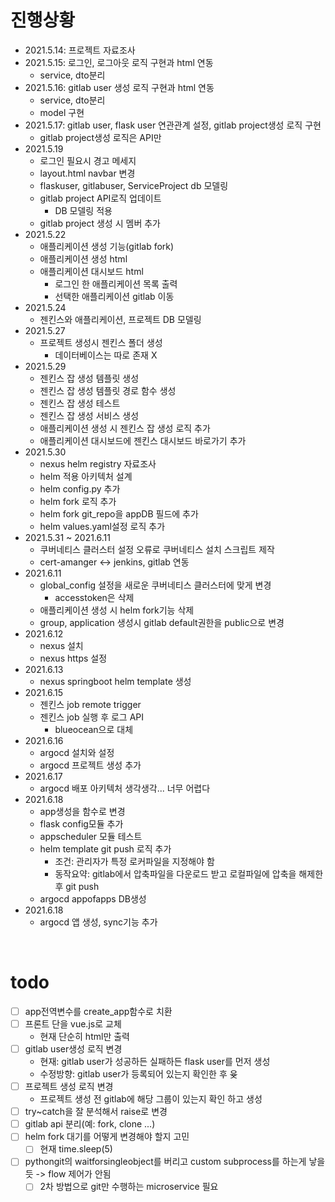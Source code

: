 # 진행상황
* 2021.5.14: 프로젝트 자료조사
* 2021.5.15: 로그인, 로그아웃 로직 구현과 html 연동
  * service, dto분리
* 2021.5.16: gitlab user 생성 로직 구현과 html 연동
  * service, dto분리
  * model 구현
* 2021.5.17: gitlab user, flask user 연관관계 설정, gitlab project생성 로직 구현
  * gitlab project생성 로직은 API만
* 2021.5.19
  * 로그인 필요시 경고 메세지 
  * layout.html navbar 변경
  * flaskuser, gitlabuser, ServiceProject db 모델링
  * gitlab project API로직 업데이트
    * DB 모델링 적용
  * gitlab project 생성 시 멤버 추가
* 2021.5.22
  * 애플리케이션 생성 기능(gitlab fork)
  * 애플리케이션 생성 html
  * 애플리케이션 대시보드 html
    * 로그인 한 애플리케이션 목록 출력
    * 선택한 애플리케이션 gitlab 이동
* 2021.5.24
  * 젠킨스와 애플리케이션, 프로젝트 DB 모델링
* 2021.5.27
  * 프로젝트 생성시 젠킨스 폴더 생성
    * 데이터베이스는 따로 존재 X
* 2021.5.29
  * 젠킨스 잡 생성 템플릿 생성
  * 젠킨스 잡 생성 템플릿 경로 함수 생성
  * 젠킨스 잡 생성 테스트
  * 젠킨스 잡 생성 서비스 생성
  * 애플리케이션 생성 시 젠킨스 잡 생성 로직 추가
  * 애플리케이션 대시보드에 젠킨스 대시보드 바로가기 추가
* 2021.5.30
  * nexus helm registry 자료조사
  * helm 적용 아키텍처 설계
  * helm config.py 추가
  * helm fork 로직 추가
  * helm fork git_repo을 appDB 필드에 추가
  * helm values.yaml설정 로직 추가
* 2021.5.31 ~ 2021.6.11
  * 쿠버네티스 클러스터 설정 오류로 쿠버네티스 설치 스크립트 제작
  * cert-amanger <-> jenkins, gitlab 연동
* 2021.6.11
  * global_config 설정을 새로운 쿠버네티스 클러스터에 맞게 변경
    * accesstoken은 삭제
  * 애플리케이션 생성 시 helm fork기능 삭제
  * group, application 생성시 gitlab default권한을 public으로 변경
* 2021.6.12
  * nexus 설치
  * nexus https 설정
* 2021.6.13
  * nexus springboot helm template 생성
* 2021.6.15
  * 젠킨스 job remote trigger
  * 젠킨스 job 실행 후 로그 API
    * blueocean으로 대체
* 2021.6.16
  * argocd 설치와 설정
  * argocd 프로젝트 생성 추가
* 2021.6.17
  * argocd 배포 아키텍처 생각생각... 너무 어렵다
* 2021.6.18
  * app생성을 함수로 변경
  * flask config모듈 추가
  * appscheduler 모듈 테스트
  * helm template git push 로직 추가
    * 조건: 관리자가 특정 로커파일을 지정해야 함
    * 동작요약: gitlab에서 압축파일을 다운로드 받고 로컬파일에 압축을 해제한 후 git push
  * argocd appofapps DB생성
* 2021.6.18
  * argocd 앱 생성, sync기능 추가

<br>

# todo
* [ ] app전역변수를 create_app함수로 치환
* [ ] 프론트 단을 vue.js로 교체
  * 현재 단순히 html만 출력
* [ ] gitlab user생성 로직 변경
  * 현재: gitlab user가 성공하든 실패하든 flask user를 먼저 생성 
  * 수정방향: gitlab user가 등록되어 있는지 확인한 후 윶
* [ ] 프로젝트 생성 로직 변경
  * 프로젝트 생성 전 gitlab에 해당 그룹이 있는지 확인 하고 생성
* [ ] try~catch을 잘 분석해서 raise로 변경
* [ ] gitlab api 분리(예: fork, clone ...)
* [ ] helm fork 대기를 어떻게 변경해야 할지 고민
  * [ ] 현재 time.sleep(5)
* [ ] pythongit의 waitforsingleobject를 버리고 custom subprocess를 하는게 낳을듯 -> flow 제어가 안됨
  * [ ] 2차 방법으로 git만 수행하는 microservice 필요